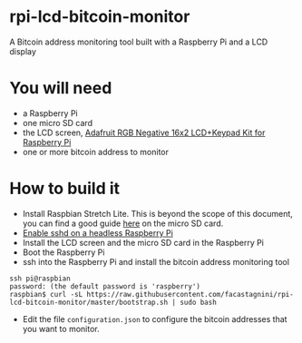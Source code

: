 # rpi-lcd-bitcoin-monitor
A Bitcoin address monitoring tool built with a Raspberry Pi and a LCD display

# You will need
- a Raspberry Pi
- one micro SD card
- the LCD screen, [Adafruit RGB Negative 16x2 LCD+Keypad Kit for Raspberry Pi](https://www.adafruit.com/product/1110)
- one or more bitcoin address to monitor

# How to build it
- Install Raspbian Stretch Lite. This is beyond the scope of this document, you can find a good guide [here](https://www.raspberrypi.org/downloads/raspbian/) on the micro SD card. 
- [Enable sshd on a headless Raspberry Pi](https://www.raspberrypi.org/documentation/remote-access/ssh/)
- Install the LCD screen and the micro SD card in the Raspberry Pi
- Boot the Raspberry Pi
- ssh into the Raspberry Pi and install the bitcoin address monitoring tool
```
ssh pi@raspbian
password: (the default password is 'raspberry')
raspbian$ curl -sL https://raw.githubusercontent.com/facastagnini/rpi-lcd-bitcoin-monitor/master/bootstrap.sh | sudo bash
```
- Edit the file `configuration.json` to configure the bitcoin addresses that you want to monitor.
